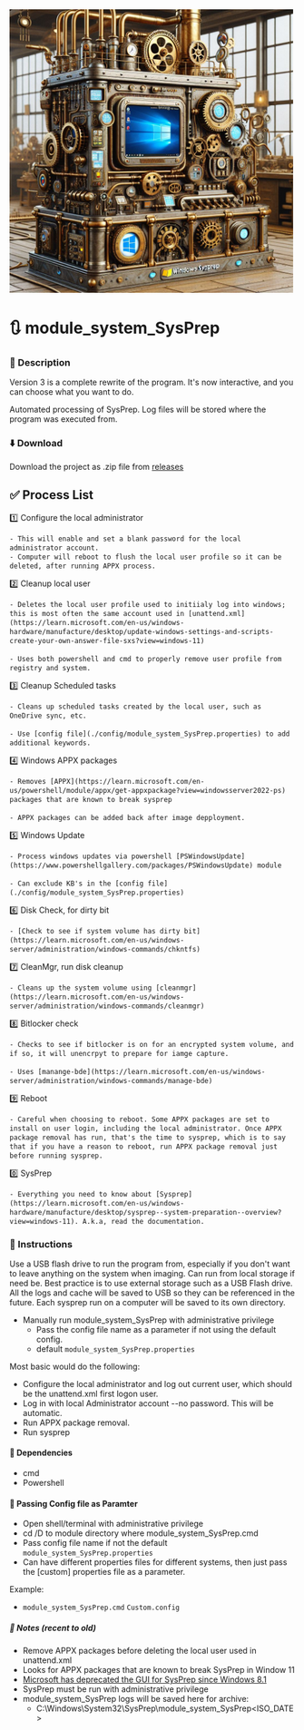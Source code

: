 
<img src="/images/module_system_sysprep_logo.png" alt="Logo generated using Midjourney Image Generator" title="module_system_sysprep logo" width="500" height="500"/>

# :arrows_clockwise: module_system_SysPrep


### :page_with_curl: Description

Version 3 is a complete rewrite of the program.
It's now interactive, and you can choose what you want to do.

Automated processing of SysPrep.
Log files will be stored where the program was executed from.


### :arrow_down: Download

Download the project as .zip file from [releases](https://github.com/DavidGeeraerts/module_system_SysPrep/releases/)


## :white_check_mark: Process List

:one: Configure the local administrator

	- This will enable and set a blank password for the local administrator account.
	- Computer will reboot to flush the local user profile so it can be deleted, after running APPX process.


:two: Cleanup local user

	- Deletes the local user profile used to initiialy log into windows; this is most often the same account used in [unattend.xml](https://learn.microsoft.com/en-us/windows-hardware/manufacture/desktop/update-windows-settings-and-scripts-create-your-own-answer-file-sxs?view=windows-11)

	- Uses both powershell and cmd to properly remove user profile from registry and system.


:three: Cleanup Scheduled tasks 

	- Cleans up scheduled tasks created by the local user, such as OneDrive sync, etc.

	- Use [config file](./config/module_system_SysPrep.properties) to add additional keywords.


:four: Windows APPX packages

	- Removes [APPX](https://learn.microsoft.com/en-us/powershell/module/appx/get-appxpackage?view=windowsserver2022-ps) packages that are known to break sysprep

	- APPX packages can be added back after image depployment.


:five: Windows Update

	- Process windows updates via powershell [PSWindowsUpdate](https://www.powershellgallery.com/packages/PSWindowsUpdate) module

	- Can exclude KB's in the [config file](./config/module_system_SysPrep.properties)

:six: Disk Check, for dirty bit

	- [Check to see if system volume has dirty bit](https://learn.microsoft.com/en-us/windows-server/administration/windows-commands/chkntfs)


:seven: CleanMgr, run disk cleanup

	- Cleans up the system volume using [cleanmgr](https://learn.microsoft.com/en-us/windows-server/administration/windows-commands/cleanmgr)


:eight:  Bitlocker check

	- Checks to see if bitlocker is on for an encrypted system volume, and if so, it will unencrpyt to prepare for iamge capture.

	- Uses [manange-bde](https://learn.microsoft.com/en-us/windows-server/administration/windows-commands/manage-bde)


:nine: Reboot

	- Careful when choosing to reboot. Some APPX packages are set to install on user login, including the local administrator. Once APPX package removal has run, that's the time to sysprep, which is to say that if you have a reason to reboot, run APPX package removal just before running sysprep. 


:zero: SysPrep

	- Everything you need to know about [Sysprep](https://learn.microsoft.com/en-us/windows-hardware/manufacture/desktop/sysprep--system-preparation--overview?view=windows-11). A.k.a, read the documentation. 


### :green_book: Instructions

Use a USB flash drive to run the program from, especially if you don't want to leave anything on the system when imaging. Can run from local storage if need be.
Best practice is to use external storage such as a USB Flash drive. All the logs and cache will be saved to USB so they can be referenced in the future.
Each sysprep run on a computer will be saved to its own directory.

- Manually run module\_system\_SysPrep with administrative privilege
	- Pass the config file name as a parameter if not using the default config.
	- default `module_system_SysPrep.properties`

Most basic would do the following:
- Configure the local administrator and log out current user, which should be the unattend.xml first logon user.
- Log in with local Administrator account --no password. This will be automatic. 
- Run APPX package removal.
- Run sysprep

#### :orange_book: Dependencies

- cmd
- Powershell


#### :incoming_envelope: Passing Config file as Paramter

- Open shell/terminal with administrative privilege
- cd /D to module directory where module_system_SysPrep.cmd
- Pass config file name if not the default `module_system_SysPrep.properties`
- Can have different properties files for different systems, then just pass the [custom] properties file as a parameter.


Example:

- `module_system_SysPrep.cmd` `Custom.config`


##### :notebook: Notes (recent to old)

- Remove APPX packages before deleting the local user used in unattend.xml
- Looks for APPX packages that are known to break SysPrep in Window 11
- [Microsoft has deprecated the GUI for SysPrep since Windows 8.1](https://docs.microsoft.com/en-us/windows-hardware/manufacture/desktop/sysprep--system-preparation--overview) 
- SysPrep must be run with administrative privilege  
- module_system_SysPrep logs will be saved here for archive:
	- C:\Windows\System32\SysPrep\module_system_SysPrep\<ISO_DATE>
